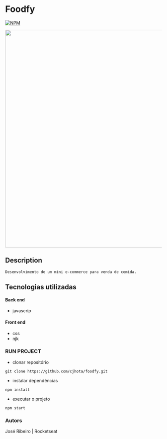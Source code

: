 # Foodfy
[![NPM](https://img.shields.io/npm/l/react)](https://github.com/cjhota/foodfy/blob/main/LICENSE) 

<div align="center">
<img src="https://user-images.githubusercontent.com/87287868/128260149-9e617660-fbfc-4061-ad20-8beb924626c8.jpg" width="700px"/>
 </div>
 
## Description

`
  Desenvolvimento de um mini e-commerce para venda de comida.
`

## Tecnologias utilizadas
#### Back end
- javascrip

#### Front end
- css
- njk

### RUN PROJECT

- clonar repositório
```
git clone https://github.com/cjhota/foodfy.git
```
- instalar dependências
 ```
npm install
```
- executar o projeto
```
npm start
```


### Autors

José Ribeiro | Rocketseat
<!-- 
https://www.linkedin.com/in/josekcarlho
https://www.linkedin.com/school/rocketseat/
 -->

